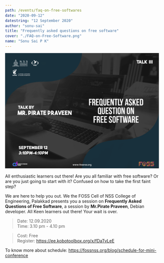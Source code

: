 ```yaml
---
path: /events/faq-on-free-softwares
date: "2020-09-12"
datestring: "12 September 2020"
author: "sonu-sai"
title: "Frequently asked questions on free software"
cover: "./FAQ-on-Free-Software.png"
name: "Sonu Sai P K"
---
```


![Poster](./FAQ-on-Free-Software.png)

All enthusiastic learners out there! Are you all familiar with free software? Or are you just going to start with it? Confused on how to take the first faint step?

We are here to help you out. We the FOSS Cell of NSS College of Engineering, Palakkad presents you a session on **Frequently Asked Questions of Free Software**, a session by **Mr.Pirate Praveen**, Debian developer. All Keen learners out there! Your wait is over. 

> Date: 12.09.2020<br>
> Time: 3.10 pm - 4.10 pm

> Cost: Free<br>
> Register: https://ee.kobotoolbox.org/x/fDaTvLeE

To know more about schedule: https://fossnss.org/blog/schedule-for-mini-conference